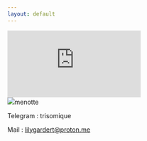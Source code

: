 ```yaml
---
layout: default
---
```


<div class="video-background">
  <div class="video-foreground">
    <iframe src="https://www.youtube.com/embed/r6RknuT-mmA?controls=0&showinfo=0&rel=0&autoplay=1&loop=1" frameborder="0" allowfullscreen></iframe>
  </div>
</div>

<div class="content">
  <img src="https://avatars.githubusercontent.com/u/139005962?v=4"
  <h1>menotte</h1>
  <p>Telegram : trisomique</p>
  <p>Mail : <a href="mailto:lilygardert@proton.me">lilygardert@proton.me</a></p>
</div>
